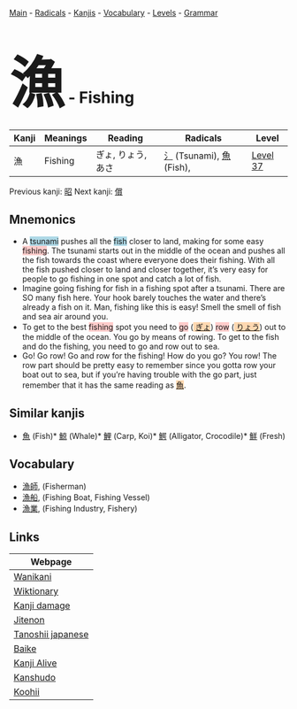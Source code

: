 <style> bigfont {font-size: 100px}</style>
[Main](../README.md) -
[Radicals](../radicals.md) -
[Kanjis](../kanjis.md) -
[Vocabulary](../vocabulary.md) -
[Levels](../levels.md) -
[Grammar](../grammar.md)
# <bigfont> 漁</bigfont> - Fishing 

| Kanji | Meanings | Reading | Radicals | Level |
| --- | --- | --- | --- | --- |
| 漁 | Fishing | ぎょ, りょう, あさ | [氵](../radicals/氵.md) (Tsunami), [魚](../radicals/魚.md) (Fish),  | [Level 37](../levels/wk_level37.md) |

Previous kanji: [昭](昭.md) Next kanji: [償](償.md) 

## Mnemonics
 * A <span style="background-color:#ADD8E6"> tsunami</span> pushes all the <span style="background-color:#ADD8E6"> fish</span> closer to land, making for some easy <span style="background-color:#ffcccb"> fishing</span>. The tsunami starts out in the middle of the ocean and pushes all the fish towards the coast where everyone does their fishing. With all the fish pushed closer to land and closer together, it’s very easy for people to go fishing in one spot and catch a lot of fish.
* Imagine going fishing for fish in a fishing spot after a tsunami. There are SO many fish here. Your hook barely touches the water and there’s already a fish on it. Man, fishing like this is easy! Smell the smell of fish and sea air around you.
* To get to the best <span style="background-color:#ffcccb"> fishing</span> spot you need to <span style="background-color:#ffcccb"> go</span> (<span style="background-color:#fed8b1"> [ぎょ](https://jisho.org/search/ぎょ)</span>) <span style="background-color:#ffcccb"> row</span> (<span style="background-color:#fed8b1"> [りょう](https://jisho.org/search/りょう)</span>) out to the middle of the ocean. You go by means of rowing. To get to the fish and do the fishing, you need to go and row out to sea.
* Go! Go row! Go and row for the fishing! How do you go? You row! The row part should be pretty easy to remember since you gotta row your boat out to sea, but if you’re having trouble with the go part, just remember that it has the same reading as <span style="background-color:#fed8b1"> [魚](https://jisho.org/search/魚)</span>.


## Similar kanjis
 * [魚](魚.md) (Fish)* [鯨](鯨.md) (Whale)* [鯉](鯉.md) (Carp, Koi)* [鰐](鰐.md) (Alligator, Crocodile)* [鮮](鮮.md) (Fresh)


## Vocabulary
 * [漁師](../vocabulary/漁.md), (Fisherman)
* [漁船](../vocabulary/漁.md), (Fishing Boat, Fishing Vessel)
* [漁業](../vocabulary/漁.md), (Fishing Industry, Fishery)



## Links 

| Webpage |
| --- |
| [Wanikani          ](https://www.wanikani.com/kanji/漁) |
| [Wiktionary        ](https://en.wiktionary.org/wiki/漁) |
| [Kanji damage      ](http://www.kanjidamage.com/kanji/search?utf8=✓&q=漁) |
| [Jitenon           ](https://jitenon.com/kanji/漁) |
| [Tanoshii japanese ](https://www.tanoshiijapanese.com/dictionary/kanji.cfm?k=漁) |
| [Baike             ](https://baike.baidu.com/item/漁) |
| [Kanji Alive       ](https://app.kanjialive.com/漁) |
| [Kanshudo          ](https://www.kanshudo.com/searchmn?q=漁) |
| [Koohii            ](https://kanji.koohii.com/study/kanji/漁) |
